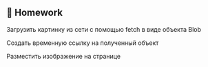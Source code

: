 ## :briefcase: Homework

Загрузить картинку из сети с помощью fetch в виде объекта Blob

Создать временную ссылку на полученный объект

Разместить изображение на странице